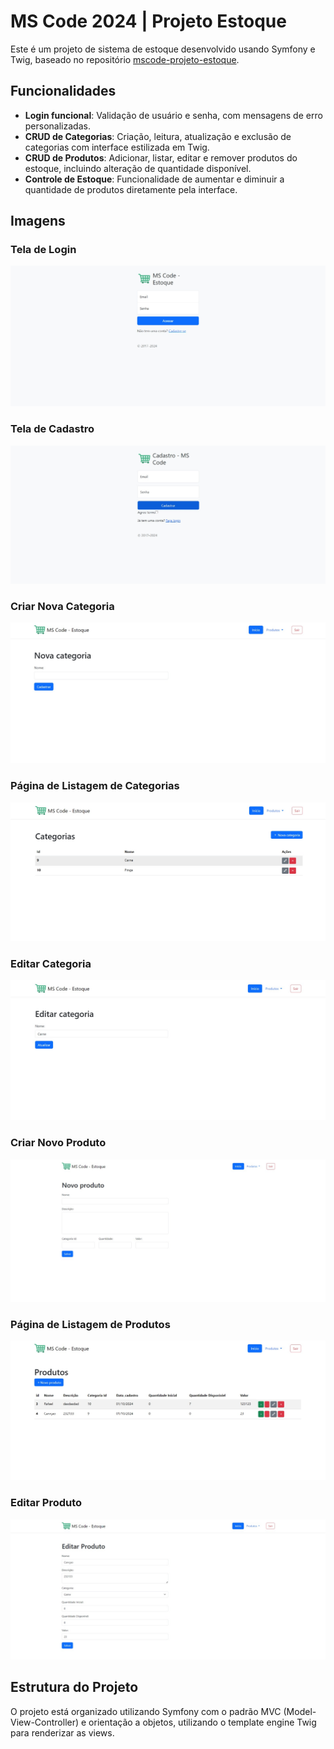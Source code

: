 # MS Code 2024 | Projeto Estoque

Este é um projeto de sistema de estoque desenvolvido usando Symfony e Twig, baseado no repositório [mscode-projeto-estoque](https://github.com/victordev13/mscode-projeto-symfony).

## Funcionalidades

- **Login funcional**: Validação de usuário e senha, com mensagens de erro personalizadas.
- **CRUD de Categorias**: Criação, leitura, atualização e exclusão de categorias com interface estilizada em Twig.
- **CRUD de Produtos**: Adicionar, listar, editar e remover produtos do estoque, incluindo alteração de quantidade disponível.
- **Controle de Estoque**: Funcionalidade de aumentar e diminuir a quantidade de produtos diretamente pela interface.

## Imagens

### Tela de Login
![Tela de Login](/assets/images/Login.jpeg)

### Tela de Cadastro
![Tela de Cadastro](/assets/images/Cadastro.jpeg)

### Criar Nova Categoria
![Criar Nova Categoria](/assets/images/Categoria_Nova.jpeg)

### Página de Listagem de Categorias
![Listagem de Categorias](/assets/images/Categoria_Listar.jpeg)

### Editar Categoria
![Editar Categoria](/assets/images/Categoria_Editar.jpeg)

### Criar Novo Produto
![Criar Novo Produto](/assets/images/Produto_Novo.jpeg)

### Página de Listagem de Produtos
![Listagem de Produtos](/assets/images/Produto_Listar.jpeg)

### Editar Produto
![Editar Produto](/assets/images/Produto_Editar.jpeg)

## Estrutura do Projeto

O projeto está organizado utilizando Symfony com o padrão MVC (Model-View-Controller) e orientação a objetos, utilizando o template engine Twig para renderizar as views.

